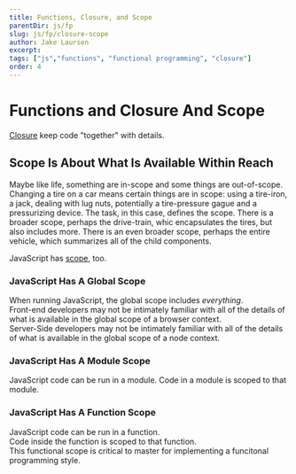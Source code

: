 ```yaml
---
title: Functions, Closure, and Scope
parentDir: js/fp
slug: js/fp/closure-scope
author: Jake Laursen
excerpt: 
tags: ["js","functions", "functional programming", "closure"]
order: 4
---
```


# Functions and Closure And Scope
[Closure](https://developer.mozilla.org/en-US/docs/Web/JavaScript/Closures) keep code "together" with details.  

## Scope Is About What Is Available Within Reach
Maybe like life, something are in-scope and some things are out-of-scope.  
Changing a tire on a car means certain things are in scope: using a tire-iron, a jack, dealing with lug nuts, potentially a tire-pressure gague and a pressurizing device. The task, in this case, defines the scope. There is a broader scope, perhaps the drive-train, whic encapsulates the tires, but also includes more. There is an even broader scope, perhaps the entire vehicle, which summarizes all of the child components.   

JavaScript has [scope](https://developer.mozilla.org/en-US/docs/Glossary/Scope), too.  

### JavaScript Has A Global Scope
When running JavaScript, the global scope includes _everything_.  
Front-end developers may not be intimately familiar with all of the details of what is available in the global scope of a browser context.  
Server-Side developers may not be intimately familiar with all of the details of what is available in the global scope of a node context.  

### JavaScript Has A Module Scope
JavaScript code can be run in a module. Code in a module is scoped to that module.  

### JavaScript Has A Function Scope
JavaScript code can be run in a function.  
Code inside the function is scoped to that function.  
This functional scope is critical to master for implementing a funcitonal programming style.  

